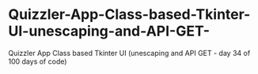 # Quizzler-App-Class-based-Tkinter-UI-unescaping-and-API-GET-
Quizzler App Class based Tkinter UI (unescaping and API GET - day 34 of 100 days of code)
